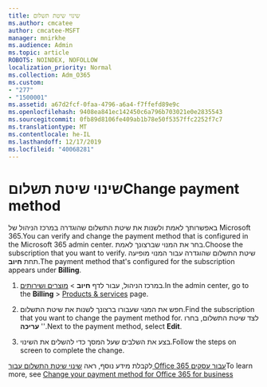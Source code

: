```yaml
---
title: שינוי שיטת תשלום
ms.author: cmcatee
author: cmcatee-MSFT
manager: mnirkhe
ms.audience: Admin
ms.topic: article
ROBOTS: NOINDEX, NOFOLLOW
localization_priority: Normal
ms.collection: Adm_O365
ms.custom:
- "277"
- "1500001"
ms.assetid: a67d2fcf-0faa-4796-a6a4-f7ffefd89e9c
ms.openlocfilehash: 9408ea841ec142450c6a796b703021e0e2835543
ms.sourcegitcommit: 0fb89d8106fe409ab1b78e50f5357ffc2252f7c7
ms.translationtype: MT
ms.contentlocale: he-IL
ms.lasthandoff: 12/17/2019
ms.locfileid: "40068281"
---
```

# <a name="change-payment-method"></a><span data-ttu-id="48f31-102">שינוי שיטת תשלום</span><span class="sxs-lookup"><span data-stu-id="48f31-102">Change payment method</span></span>

<span data-ttu-id="48f31-103">באפשרותך לאמת ולשנות את שיטת התשלום שהוגדרה במרכז הניהול של Microsoft 365.</span><span class="sxs-lookup"><span data-stu-id="48f31-103">You can verify and change the payment method that is configured in the Microsoft 365 admin center.</span></span> <span data-ttu-id="48f31-104">בחר את המנוי שברצונך לאמת.</span><span class="sxs-lookup"><span data-stu-id="48f31-104">Choose the subscription that you want to verify.</span></span> <span data-ttu-id="48f31-105">שיטת התשלום שהוגדרה עבור המנוי מופיעה תחת **חיוב**.</span><span class="sxs-lookup"><span data-stu-id="48f31-105">The payment method that's configured for the subscription appears under **Billing**.</span></span>
  
1. <span data-ttu-id="48f31-106">במרכז הניהול, עבור לדף **חיוב** \> [מוצרים ושירותים](https://go.microsoft.com/fwlink/p/?linkid=842054).</span><span class="sxs-lookup"><span data-stu-id="48f31-106">In the admin center, go to the **Billing** \> [Products & services](https://go.microsoft.com/fwlink/p/?linkid=842054) page.</span></span>

2. <span data-ttu-id="48f31-107">חפש את המנוי שעבורו ברצונך לשנות את שיטת התשלום.</span><span class="sxs-lookup"><span data-stu-id="48f31-107">Find the subscription that you want to change the payment method for.</span></span> <span data-ttu-id="48f31-108">לצד שיטת התשלום, בחרו ' **עריכה**'.</span><span class="sxs-lookup"><span data-stu-id="48f31-108">Next to the payment method, select **Edit**.</span></span>

3. <span data-ttu-id="48f31-109">בצע את השלבים שעל המסך כדי להשלים את השינוי.</span><span class="sxs-lookup"><span data-stu-id="48f31-109">Follow the steps on screen to complete the change.</span></span>

<span data-ttu-id="48f31-110">לקבלת מידע נוסף, ראה [שינוי שיטת התשלום עבור Office 365 עבור עסקים](https://docs.microsoft.com/office365/admin/subscriptions-and-billing/change-payment-method)</span><span class="sxs-lookup"><span data-stu-id="48f31-110">To learn more, see  [Change your payment method for Office 365 for business](https://docs.microsoft.com/office365/admin/subscriptions-and-billing/change-payment-method)</span></span>